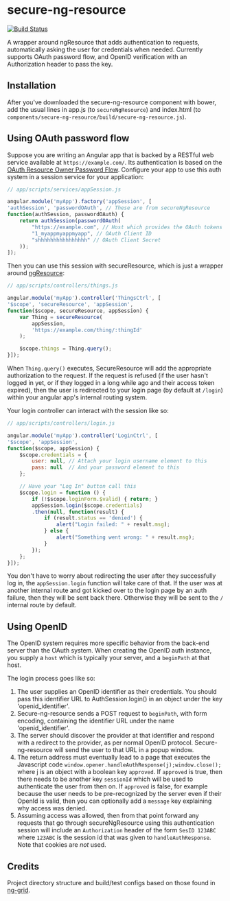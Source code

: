 # secure-ng-resource

[![Build Status](https://travis-ci.org/AmericanCouncils/secure-ng-resource.png?branch=master)](https://travis-ci.org/AmericanCouncils/secure-ng-resource)

A wrapper around ngResource that adds authentication to requests, automatically
asking the user for credentials when needed. Currently supports OAuth password
flow, and OpenID verification with an Authorization header to pass the key.

## Installation

After you've downloaded the secure-ng-resource component with bower, add the
usual lines in app.js (to `secureNgResource`) and index.html (to
`components/secure-ng-resource/build/secure-ng-resource.js`).

## Using OAuth password flow

Suppose you are writing an Angular app that is backed by a RESTful web
service available at `https://example.com/`. Its authentication is based on the
[OAuth Resource Owner Password Flow](http://techblog.hybris.com/2012/06/11/oauth2-resource-owner-password-flow/).
Configure your app to use this auth system in a session
service for your application:
```js
// app/scripts/services/appSession.js

angular.module('myApp').factory('appSession', [
'authSession', 'passwordOAuth', // These are from secureNgResource
function(authSession, passwordOAuth) {
    return authSession(passwordOAuth(
        "https://example.com", // Host which provides the OAuth tokens
        "1_myappmyappmyapp", // OAuth Client ID
        "shhhhhhhhhhhhhhhh" // OAuth Client Secret
    ));
]);
```

Then you can use this session with secureResource, which is just a wrapper around
[ngResource](http://docs.angularjs.org/api/ngResource.$resource):
```js
// app/scripts/controllers/things.js

angular.module('myApp').controller('ThingsCtrl', [
'$scope', 'secureResource', 'appSession',
function($scope, secureResource, appSession) {
    var Thing = secureResource(
        appSession,
        'https://example.com/thing/:thingId'
    );

    $scope.things = Thing.query();
}]);
```
When `Thing.query()` executes, SecureResource will add the appropriate
authorization to the request. If the request is refused (if the user hasn't
logged in yet, or if they logged in a long while ago and their access
token expired), then the user is redirected to your login page (by default
at `/login`) within your angular app's internal routing system.

Your login controller can interact with the session like so:
```js
// app/scripts/controllers/login.js

angular.module('myApp').controller('LoginCtrl', [
'$scope', 'appSession',
function($scope, appSession) {
    $scope.credentials = {
        user: null, // Attach your login username element to this
        pass: null  // And your password element to this
    };

    // Have your "Log In" button call this
    $scope.login = function () {
        if (!$scope.loginForm.$valid) { return; }
        appSession.login($scope.credentials)
        .then(null, function(result) {
            if (result.status == 'denied') {
                alert("Login failed: " + result.msg);
            } else {
                alert("Something went wrong: " + result.msg);
            }
        });
    };
}]);
```

You don't have to worry about redirecting the user after they successfully
log in, the `appSession.login` function will take care of that. If the user
was at another internal route and got kicked over to the login page by an
auth failure, then they will be sent back there. Otherwise they will be sent
to the `/` internal route by default.

## Using OpenID

The OpenID system requires more specific behavior from the back-end server
than the OAuth system. When creating the OpenID auth instance, you supply
a `host` which is typically your server, and a `beginPath` at that host.

The login process goes like so:

1. The user supplies an OpenID identifier as their credentials. You
   should pass this identifier URL to AuthSession.login() in an object
   under the key 'openid_identifier'.
2. Secure-ng-resource sends a POST request to `beginPath`, with
   form encoding, containing the identifier URL under the name
   'openid_identifier'.
3. The server should discover the provider at that identifier and
   respond with a redirect to the provider, as per normal OpenID
   protocol. Secure-ng-resource will send the user to that URL in a
   popup window.
4. The return address must eventually lead to a page that executes the
   Javascript code `window.opener.handleAuthResponse(j);window.close();`
   where j is an object with a boolean key `approved`. If `approved` is
   true, then there needs to be another key `sessionId` which will
   be used to authenticate the user from then on. If `approved` is false,
   for example because the user needs to be pre-recognized by the server
   even if their OpenId is valid, then you can optionally add a `message`
   key explaining why access was denied.
5. Assuming access was allowed, then from that point forward any
   requests that go through secureNgResource using this
   authentication session will include an `Authorization` header of the
   form `SesID 123ABC` where `123ABC` is the session id that was given
   to `handleAuthResponse`. Note that cookies are *not* used.

## Credits

Project directory structure and build/test configs based on those found in
[ng-grid](https://github.com/angular-ui/ng-grid).
